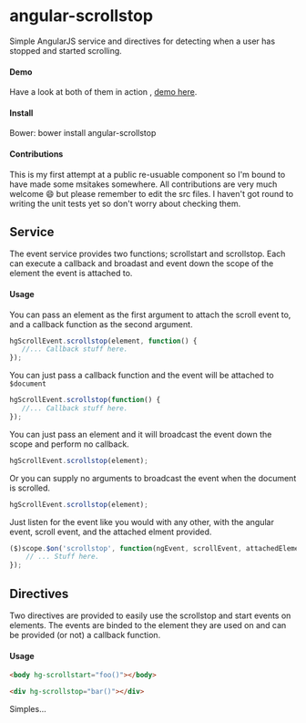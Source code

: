 # angular-scrollstop

Simple AngularJS service and directives for detecting when a user has stopped and started scrolling.

#### Demo
Have a look at both of them in action , [demo here](http://hogg.io/projects/angular-scrollstop/test/browser/). 

#### Install
Bower: bower install angular-scrollstop

#### Contributions
This is my first attempt at a public re-usuable component so I'm bound to have made some msitakes somewhere. All contributions are very much welcome :smile: but please remember to edit the src files. I haven't got round to writing the unit tests yet so don't worry about checking them.

## Service
The event service provides two functions; scrollstart and scrollstop. Each can execute a callback and broadast and event down the scope of the element the event is attached to. 

#### Usage
 You can pass an element as the first argument to attach the scroll event to, and a callback function as the second argument.

```js
hgScrollEvent.scrollstop(element, function() {
   //... Callback stuff here.
});
```

You can just pass a callback function and the event will be attached to `$document`

```js
hgScrollEvent.scrollstop(function() {
   //... Callback stuff here.
});
```

You can just pass an element and it will broadcast the event down the scope and perform no callback. 

```js
hgScrollEvent.scrollstop(element);
```

Or you can supply no arguments to broadcast the event when the document is scrolled. 

```js
hgScrollEvent.scrollstop(element);
```

Just listen for the event like you would with any other, with the angular event, scroll event, and the attached elment provided. 

```js
($)scope.$on('scrollstop', function(ngEvent, scrollEvent, attachedElement) {
    // ... Stuff here.
});
```

## Directives
Two directives are provided to easily use the scrollstop and start events on elements. The events are binded to the element they are used on and can be provided (or not) a callback function. 

#### Usage

```html
<body hg-scrollstart="foo()"></body>

<div hg-scrollstop="bar()"></div>
```

Simples... 

